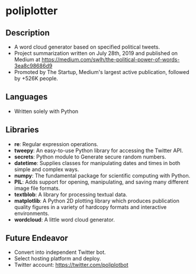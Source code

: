 # poliplotter

## Description
- A word cloud generator based on specified political tweets.
- Project summarization written on July 28th, 2019 and published on Medium at https://medium.com/swlh/the-political-power-of-words-3ea8c98686d9
- Promoted by The Startup, Medium's largest active publication, followed by +526K people.

## Languages
- Written solely with Python

## Libraries 
- **re**: Regular expression operations.
- **tweepy**: An easy-to-use Python library for accessing the Twitter API.
- **secrets**: Python module to Generate secure random numbers.
- **datetime**: Supplies classes for manipulating dates and times in both simple and complex ways.
- **numpy**: The fundamental package for scientific computing with Python.
- **PIL**: Adds support for opening, manipulating, and saving many different image file formats.
- **textblob**: A library for processing textual data.
- **matplotlib**: A Python 2D plotting library which produces publication quality figures in a variety of hardcopy formats and interactive environments.
- **wordcloud**: A little word cloud generator.

## Future Endeavor

- Convert into independent Twitter bot.
- Select hosting platform and deploy.
- Twitter account: https://twitter.com/poliplotbot
